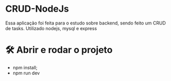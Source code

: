 # CRUD-NodeJs
Essa aplicação foi feita para o estudo sobre backend, sendo feito um CRUD de tasks. Utilizado nodejs, mysql e express
# 🛠️ Abrir e rodar o projeto

 - npm install;
 - npm run dev
